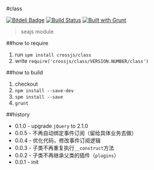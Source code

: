 #class

[![Bitdeli Badge](https://d2weczhvl823v0.cloudfront.net/crossjs/class/trend.png)](https://bitdeli.com/free "Bitdeli Badge")
[![Build Status](https://api.travis-ci.org/crossjs/class.png?branch=master)](http://travis-ci.org/crossjs/class)
[![Built with Grunt](https://cdn.gruntjs.com/builtwith.png)](http://gruntjs.com/)

 > seajs module

##how to require

1. run `spm install crossjs/class`
1. write `require('crossjs/class/VERSION.NUMBER/class')`

##how to build

1. checkout
1. `npm install --save-dev`
1. `spm install --save`
1. `grunt`

##history

- 0.1.0 - upgrade `jQuery` to 2.1.0
- 0.0.5 - 不再自动绑定事件订阅（留给具体业务去做）
- 0.0.4 - 优化代码，修改事件订阅逻辑
- 0.0.3 - 子类不再重复执行`__construct`方法
- 0.0.2 - 子类不再继承父类的插件（`plugins`）
- 0.0.1 - init
